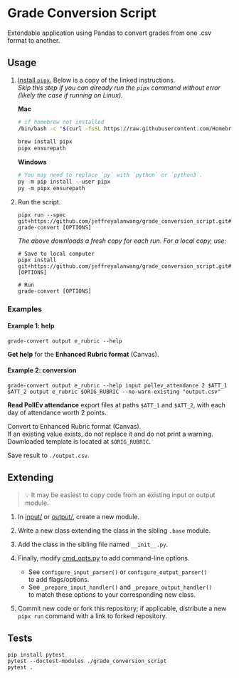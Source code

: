 # Grade Conversion Script

Extendable application using Pandas
to convert grades from one .csv format to another.

## Usage

1. [Install `pipx`.](https://pipx.pypa.io/stable/installation/)
    Below is a copy of the linked instructions.
    <i>
    <br/> Skip this step if you can already run the `pipx` command without error
    <br/> (likely the case if running on Linux).
    </i>

    **Mac**
    ```zsh
    # if homebrew not installed
    /bin/bash -c "$(curl -fsSL https://raw.githubusercontent.com/Homebrew/install/HEAD/install.sh)"
     
    brew install pipx
    pipx ensurepath
    ```
    **Windows**
    ```PowerShell
    # You may need to replace `py` with `python` or `python3`.
    py -m pip install --user pipx
    py -m pipx ensurepath
    ```
    
2. Run the script.
    ```console
    pipx run --spec git+https://github.com/jeffreyalanwang/grade_conversion_script.git#wheel=grade_conversion_script grade-convert [OPTIONS]
    ```
    <i>
    The above downloads a fresh copy for each run.
    For a local copy, use:
    </i>
    
    ```console
    # Save to local computer
    pipx install git+https://github.com/jeffreyalanwang/grade_conversion_script.git#wheel=grade_conversion_script [OPTIONS]
    
    # Run
    grade-convert [OPTIONS]
    ```

### Examples

#### Example 1: help

```console
grade-convert output e_rubric --help
```
**Get help** for the **Enhanced Rubric format** (Canvas).

#### Example 2: conversion

```console
grade-convert output e_rubric --help input pollev_attendance 2 $ATT_1 $ATT_2 output e_rubric $ORIG_RUBRIC --no-warn-existing "output.csv"
```
**Read PollEv attendance** export files at paths `$ATT_1` and `$ATT_2`, with each day of attendance worth 2 points.

Convert to Enhanced Rubric format (Canvas).
<br> If an existing value exists, do not replace it and do not print a warning.
<br> Downloaded template is located at `$ORIG_RUBRIC`.

Save result to `./output.csv`.

## Extending

> 💡 It may be easiest to copy code from an existing input or output module.

1. In [input/](/grade_conversion_script/input/) or [output/](/grade_conversion_script/output/), create a new module.

2. Write a new class extending the class in the sibling `.base` module.

3. Add the class in the sibling file named `__init__.py`.

4. Finally, modify [cmd_opts.py](/grade_conversion_script/cmd_opts.py) to add command-line options.
    * See `configure_input_parser()` or `configure_output_parser()`
      <br> to add flags/options.
    * See `_prepare_input_handler()` and `_prepare_output_handler()`
      <br> to match these options to your corresponding new class.

5. Commit new code or fork this repository;
   if applicable, distribute a new `pipx run` command with a link to forked repository.

## Tests

```console
pip install pytest
pytest --doctest-modules ./grade_conversion_script
pytest .
```
